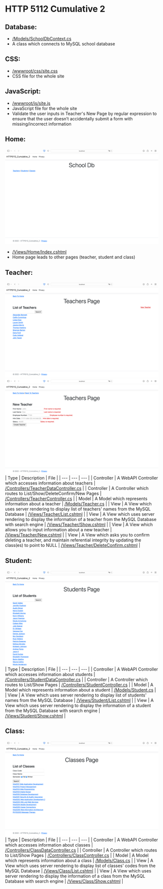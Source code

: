 # HTTP 5112 Cumulative 2

## Database:
- [/Models/SchoolDbContext.cs](HTTP5112_Cumulative_2/Models/SchoolDbContext.cs)
- A class which connects to MySQL school database

## CSS:
- [/wwwroot/css/site.css](HTTP5112_Cumulative_2/wwwroot/css/site.css)
- CSS file for the whole site

## JavaScript:
- [/wwwroot/js/site.js](HTTP5112_Cumulative_2/wwwroot/js/site.js)
- JavaScript file for the whole site
- Validate the user inputs in Teacher's New Page by regular expression to ensure that the user doesn’t accidentally submit a form with missing/incorrect information

## Home:
![The layout of the Home Page](https://raw.githubusercontent.com/ceciaups/HTTP5112_Cumulative_2/master/HTTP5112_Cumulative_2/Capture/home.png)
- [/Views/Home/Index.cshtml](HTTP5112_Cumulative_2/Views/Home/Index.cshtml)
- Home page leads to other pages (teacher, student and class)

## Teacher:
![The layout of the Teacher Page](https://raw.githubusercontent.com/ceciaups/HTTP5112_Cumulative_2/master/HTTP5112_Cumulative_2/Capture/teacher.png)
![New Application of the Teacher Page](https://raw.githubusercontent.com/ceciaups/HTTP5112_Cumulative_2/master/HTTP5112_Cumulative_2/Capture/new.png)
| Type | Description | File |
| --- | --- | --- |
| Controller | A WebAPI Controller which accesses information about teachers | [/Controllers/TeacherDataController.cs](HTTP5112_Cumulative_2/Controllers/TeacherDataController.cs) |
| Controller | A Controller which routes to List/Show/DeleteConfirm/New Pages | [/Controllers/TeacherController.cs](HTTP5112_Cumulative_2/Controllers/TeacherController.cs) |
| Model | A Model which represents information about a teacher | [/Models/Teacher.cs](HTTP5112_Cumulative_2/Models/Teacher.cs) |
| View | A View which uses server rendering to display list of teachers' names from the MySQL Database | [/Views/Teacher/List.cshtml](HTTP5112_Cumulative_2/Views/Teacher/List.cshtml) |
| View | A View which uses server rendering to display the information of a teacher from the MySQL Database with search engine | [/Views/Teacher/Show.cshtml](HTTP5112_Cumulative_2/Views/Teacher/Show.cshtml) |
| View | A View which allows you to input information about a new teacher | [/Views/Teacher/New.cshtml](HTTP5112_Cumulative_2/Views/Teacher/New.cshtml) |
| View | A View which asks you to confirm deleting a teacher, and maintain referential integrity by updating the class(es) to point to NULL | [/Views/Teacher/DeleteConfirm.cshtml](HTTP5112_Cumulative_2/Views/Teacher/DeleteConfirm.cshtml) |

## Student:
![The layout of the Student Page](https://raw.githubusercontent.com/ceciaups/HTTP5112_Cumulative_2/master/HTTP5112_Cumulative_2/Capture/student.png)
| Type | Description | File |
| --- | --- | --- |
| Controller | A WebAPI Controller which accesses information about students | [/Controllers/StudentDataController.cs](HTTP5112_Cumulative_2/Controllers/StudentDataController.cs) |
| Controller | A Controller which routes to List/Show Pages | [/Controllers/StudentController.cs](HTTP5112_Cumulative_2/Controllers/StudentController.cs) |
| Model | A Model which represents information about a student | [/Models/Student.cs](HTTP5112_Cumulative_2/Models/Student.cs) |
| View | A View which uses server rendering to display list of students' names from the MySQL Database | [/Views/Student/List.cshtml](HTTP5112_Cumulative_2/Views/Student/List.cshtml) |
| View | A View which uses server rendering to display the information of a student from the MySQL Database with search engine | [/Views/Student/Show.cshtml](HTTP5112_Cumulative_2/Views/Student/Show.cshtml) |

## Class:
![The layout of the Class Page](https://raw.githubusercontent.com/ceciaups/HTTP5112_Cumulative_2/master/HTTP5112_Cumulative_2/Capture/class.png)
| Type | Description | File |
| --- | --- | --- |
| Controller | A WebAPI Controller which accesses information about classes | [/Controllers/ClassDataController.cs](HTTP5112_Cumulative_2/Controllers/ClassDataController.cs) |
| Controller | A Controller which routes to List/Show Pages | [/Controllers/ClassController.cs](HTTP5112_Cumulative_2/Controllers/ClassController.cs) |
| Model | A Model which represents information about a class | [/Models/Class.cs](HTTP5112_Cumulative_2/Models/Class.cs) |
| View | A View which uses server rendering to display list of classes' codes from the MySQL Database | [/Views/Class/List.cshtml](HTTP5112_Cumulative_2/Views/Class/List.cshtml) |
| View | A View which uses server rendering to display the information of a class from the MySQL Database with search engine | [/Views/Class/Show.cshtml](HTTP5112_Cumulative_2/Views/Class/Show.cshtml) |
